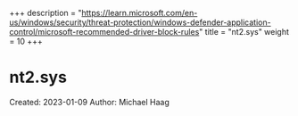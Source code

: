 +++
description = "https://learn.microsoft.com/en-us/windows/security/threat-protection/windows-defender-application-control/microsoft-recommended-driver-block-rules"
title = "nt2.sys"
weight = 10
+++

# nt2.sys

Created: 2023-01-09
Author: Michael Haag


